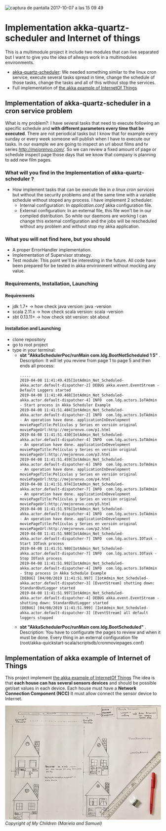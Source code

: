 <img width="928" alt="captura de pantalla 2017-10-07 a las 15 09 49" src="https://user-images.githubusercontent.com/8100363/31313078-665da9a6-abcf-11e7-9266-932880ea6ed2.png">

# Implementation akka-quartz-scheduler and Internet of things #
This is a multimodule project it include two modules that can live separated but I want to give you the idea 
of allways work in a multimodules environments.
* [akka-quartz-scheduler](https://github.com/enragedginger/akka-quartz-scheduler): We needed something similar to the linux cron service, execute several tasks spread in time, change the schedule of those tasks, change the tasks and all of this without stop the services.
* Full implementation of [the akka example of InternetOf Things](https://doc.akka.io/docs/akka/current/guide/tutorial_1.html)

## Implementation of akka-quartz-scheduler in a cron service problem ##

What is my problem?: I have several tasks that need to execute following an specific schedule and **with different parameters every time that be executed**. There are not periodical tasks but I know that for example every sunday or every week someone will publish when I have to execute our tasks. In our example we are going to inspect an url about films and tv series *http://mejorenvo.com/*. So we can review a fixed amount of page or schedule inspect page those days that we know that company is planning to add new film pages.

### What will you find in the Implementation of akka-quartz-scheduler ? ###

* How implement tasks that can be execute like in *a linux cron services* but without the security problems and at the same time with a variable schedule without stoped any process. I have implement 2 scheduler:
  - Internal configuration: In *application.conf* akka configuration file.
  - External configuration: In an external file, this file won't be in our compiled distribution. So while our daemons are working I can change this external configuration and the jobs will be rescheduled without any problem and without stop my akka application. 

### What you will not find here, but you should ###

* A proper ErrorHandler implementation. 
* Implementation of Supervisor strategy.
* Test module: This point we'll be interesting in the future. All code have been prepared for be tested in akka environment without mocking any value.

### Requirements, Installation, Launching ###

#### Requirements ####

* jdk 1.7+ -> how check java version: java -version
* scala 2.11.x -> how check scala version: scala -version
* sbt 0.13.11+ -> how check sbt version: sbt about

#### Installation and Launching ####

* clone repository
* go to root project
* type in your terminal:
    - **sbt "AkkaSchedulerPoc/runMain com.ldg.BootNotScheduled 1 5"** . Description: It will let you review from page 1 to page 5 and then ends all process:
        ```
        .....
        2019-04-08 11:41:49.435[IotAdmin_Not_Scheduled-akka.actor.default-dispatcher-2] DEBUG akka.event.EventStream - Default Loggers started
        2019-04-08 11:41:49.468[IotAdmin_Not_Scheduled-akka.actor.default-dispatcher-4] INFO  com.ldg.actors.IoTAdmin - Start process in Akka Scheduler Example
        2019-04-08 11:41:51.404[IotAdmin_Not_Scheduled-akka.actor.default-dispatcher-2] INFO  com.ldg.actors.IoTAdmin - An operation have done. applicationInDevelopment moviePageTitle:Películas y Series en versión original moviePageUrl:http://mejorenvo.com/p1.html
        2019-04-08 11:41:51.430[IotAdmin_Not_Scheduled-akka.actor.default-dispatcher-4] INFO  com.ldg.actors.IoTAdmin - An operation have done. applicationInDevelopment moviePageTitle:Películas y Series en versión original moviePageUrl:http://mejorenvo.com/p3.html
        2019-04-08 11:41:51.459[IotAdmin_Not_Scheduled-akka.actor.default-dispatcher-6] INFO  com.ldg.actors.IoTAdmin - An operation have done. applicationInDevelopment moviePageTitle:Películas y Series en versión original moviePageUrl:http://mejorenvo.com/p4.html
        2019-04-08 11:41:51.974[IotAdmin_Not_Scheduled-akka.actor.default-dispatcher-7] INFO  com.ldg.actors.IoTAdmin - An operation have done. applicationInDevelopment moviePageTitle:Películas y Series en versión original moviePageUrl:http://mejorenvo.com/p5.html
        2019-04-08 11:41:51.976[IotAdmin_Not_Scheduled-akka.actor.default-dispatcher-4] INFO  com.ldg.actors.IoTAdmin - An operation have done. applicationInDevelopment moviePageTitle:Películas y Series en versión original moviePageUrl:http://mejorenvo.com/p2.html
        2019-04-08 11:41:51.980[IotAdmin_Not_Scheduled-akka.actor.default-dispatcher-7] INFO  com.ldg.actors.IOTask - Start IOTask process
        2019-04-08 11:41:51.980[IotAdmin_Not_Scheduled-akka.actor.default-dispatcher-7] INFO  com.ldg.actors.IOTask - Stop IOTask process
        2019-04-08 11:41:51.992[IotAdmin_Not_Scheduled-akka.actor.default-dispatcher-4] INFO  com.ldg.actors.IoTAdmin - Stop process in Akka Schedule Example
        [DEBUG] [04/08/2019 11:41:51.997] [IotAdmin_Not_Scheduled-akka.actor.default-dispatcher-3] [EventStream] shutting down: StandardOutLogger started
        2019-04-08 11:41:51.997[IotAdmin_Not_Scheduled-akka.actor.default-dispatcher-4] DEBUG akka.event.EventStream - shutting down: StandardOutLogger started
        [DEBUG] [04/08/2019 11:41:51.999] [IotAdmin_Not_Scheduled-akka.actor.default-dispatcher-3] [EventStream] all default loggers stopped

       ```        
    - **sbt "AkkaSchedulerPoc/runMain com.ldg.BootScheduled"** . Description: You have to configurate the pages to review and when it must be done. Every thing in an external configuration file (root/akka-quickstart-scala/scriptsdb/cronmoviepages.conf)

## Implementation of akka example of Internet of Things ##

This project implement [the akka example of InternetOf Things](https://doc.akka.io/docs/akka/current/guide/tutorial_1.html)
The idea is that **each house can has several sensors devices** and should be possible get/set values in each device. Each house must have a **Network Connection Component (NCC)** It must allow connect the sensor device to Internet.


![myimage-alt-tag](https://github.com/ldipotetjob/akka-quickstart-scala/blob/master/images/IoTImage.jpg)
*Copyright of My Children (Mariela and Samuel)*
